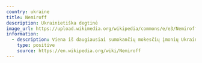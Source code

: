 ```yaml
---
country: ukraine
title: Nemiroff
description: Ukrainietiška degtinė
image_url: https://upload.wikimedia.org/wikipedia/commons/e/e3/NemiroffLogo.jpg
information:
  - description: Viena iš daugiausiai sumokančių mokesčių įmonių Ukrainoje
    type: positive
    source: https://en.wikipedia.org/wiki/Nemiroff
---
```

